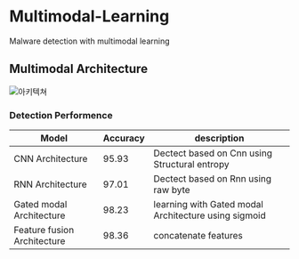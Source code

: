 # Multimodal-Learning
Malware detection with multimodal learning

## Multimodal Architecture
![아키텍쳐](https://user-images.githubusercontent.com/45285053/133751430-6978b644-8355-41e3-8eb2-3d354f613899.JPG)

### Detection Performence
|Model|Accuracy|description|
|------|---|---|
|CNN Architecture|95.93|Dectect based on Cnn using Structural entropy|
|RNN Architecture|97.01|Dectect based on Rnn using raw byte|
|Gated modal Architecture|98.23|learning with Gated modal Architecture using sigmoid|
|Feature fusion Architecture|98.36|concatenate features|
